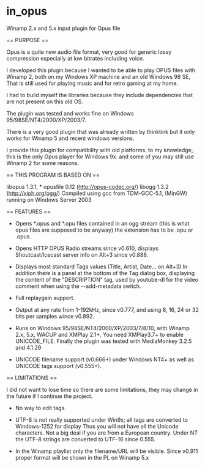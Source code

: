 # in_opus
Winamp 2.x and 5.x input plugin for Opus file


== PURPOSE ==

Opus is a quite new audio file format, very good for generic lossy
compression especially at low bitrates including voice.

I developed this plugin because I wanted to be able to play OPUS files
with Winamp 2, both on my Windows XP machine and an old Windows 98 SE,
That is still used for playing music and for retro gaming at my home.

I had to build myself the libraries because they include dependencies
that are not present on this old OS.

The plugin was tested and works fine on Windows 95/98SE/NT4/2000/XP/2003/7.

There is a very good plugin that was already written by thinktink but
it only works for Winamp 5 and recent windows versions.

I provide this plugin for compatibility with old platforms. to my knowledge,
this is the only Opus player for Windows 9x. and some of you may still
use Winamp 2 for some reasons.


== THIS PROGRAM IS BASED ON ==

libopus 1.3.1, * opusfile 0.12 (http://opus-codec.org/)
libogg 1.3.2 (http://xiph.org/ogg/)
Compiled using gcc from TDM-GCC-5.1, (MinGW) running on Windows Server 2003

== FEATURES ==

* Opens *.opus and *.opu files contained in an ogg stream (this is what opus
  files are supposed to be anyway) the extension has to be .opu or .opus.

* Opens HTTP OPUS Radio streams since v0.610, displays Shoutcast/Icecast
  server info on Alt+3 since v0.888.

* Displays most standard Tags values (Title, Artist, Date... on Alt+3)
  In addition there is a panel at the bottom of the Tag dialog box,
  displaying the content of the "DESCRIPTION" tag, used by youtube-dl
  for the video comment when using the --add-metadata switch.

* Full replaygain support.

* Output at any rate from 1-192kHz, since v0.777,
  and using 8, 16, 24 or 32 bits per samples wince v0.892.

* Runs on Windows 95/98SE/NT4/2000/XP/2003/7/8/10, with Winamp 2.x, 5.x,
  WACUP and XMPlay 2.1+. You need XMPlay3.7+ to enable UNICODE_FILE.
  Finally the plugin was tested with MediaMonkey 3.2.5 and 4.1.29

* UNICODE filename support (v0.666+) under Windows NT4+ as well as UNICODE
  tags support (v0.555+).


== LIMITATIONS ==

I did not want to lose time so there are some limitations,
they may change in the future if I continue the project.

* No way to edit tags.

* UTF-8 is not really supported under Win9x; all tags are converted
  to Windows-1252 for display  Thus you will not have all the Unicode
  characters. Not a big deal if you are from a European country.
  Under NT the UTF-8 strings are converted to UTF-16 since 0.555.

* In the Winamp playlist only the filename/URL will be visible.
  Since v0.911 proper format will be shown in the PL on Winamp 5.x
